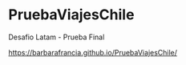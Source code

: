 # PruebaViajesChile
Desafio Latam - Prueba Final

https://barbarafrancia.github.io/PruebaViajesChile/
